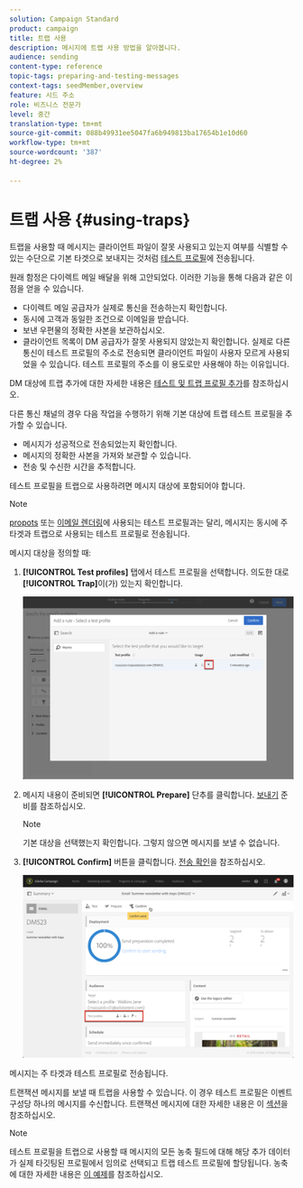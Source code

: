 ```yaml
---
solution: Campaign Standard
product: campaign
title: 트랩 사용
description: 메시지에 트랩 사용 방법을 알아봅니다.
audience: sending
content-type: reference
topic-tags: preparing-and-testing-messages
context-tags: seedMember,overview
feature: 시드 주소
role: 비즈니스 전문가
level: 중간
translation-type: tm+mt
source-git-commit: 088b49931ee5047fa6b949813ba17654b1e10d60
workflow-type: tm+mt
source-wordcount: '387'
ht-degree: 2%

---
```



# 트랩 사용 {#using-traps}

트랩을 사용할 때 메시지는 클라이언트 파일이 잘못 사용되고 있는지 여부를 식별할 수 있는 수단으로 기본 타겟으로 보내지는 것처럼 [테스트 프로필](../../audiences/using/managing-test-profiles.md)에 전송됩니다.

원래 함정은 다이렉트 메일 배달을 위해 고안되었다. 이러한 기능을 통해 다음과 같은 이점을 얻을 수 있습니다.

* 다이렉트 메일 공급자가 실제로 통신을 전송하는지 확인합니다.
* 동시에 고객과 동일한 조건으로 이메일을 받습니다.
* 보낸 우편물의 정확한 사본을 보관하십시오.
* 클라이언트 목록이 DM 공급자가 잘못 사용되지 않았는지 확인합니다. 실제로 다른 통신이 테스트 프로필의 주소로 전송되면 클라이언트 파일이 사용자 모르게 사용되었을 수 있습니다. 테스트 프로필의 주소를 이 용도로만 사용해야 하는 이유입니다.

DM 대상에 트랩 추가에 대한 자세한 내용은 [테스트 및 트랩 프로필 추가](../../channels/using/defining-the-direct-mail-audience.md#adding-test-and-trap-profiles)를 참조하십시오.

다른 통신 채널의 경우 다음 작업을 수행하기 위해 기본 대상에 트랩 테스트 프로필을 추가할 수 있습니다.

* 메시지가 성공적으로 전송되었는지 확인합니다.
* 메시지의 정확한 사본을 가져와 보관할 수 있습니다.
* 전송 및 수신한 시간을 추적합니다.

테스트 프로필을 트랩으로 사용하려면 메시지 대상에 포함되어야 합니다.

>[!NOTE]
>
>[propots](../../sending/using/sending-proofs.md) 또는 [이메일 렌더링](../../sending/using/email-rendering.md)에 사용되는 테스트 프로필과는 달리, 메시지는 동시에 주 타겟과 트랩으로 사용되는 테스트 프로필로 전송됩니다.

메시지 대상을 정의할 때:

1. **[!UICONTROL Test profiles]** 탭에서 테스트 프로필을 선택합니다. 의도한 대로 **[!UICONTROL Trap]**&#x200B;이(가) 있는지 확인합니다.

   ![](assets/trap_select.png)

1. 메시지 내용이 준비되면 **[!UICONTROL Prepare]** 단추를 클릭합니다. [보내기](../../sending/using/preparing-the-send.md) 준비를 참조하십시오.
   >[!NOTE]
   >
   >기본 대상을 선택했는지 확인합니다. 그렇지 않으면 메시지를 보낼 수 없습니다.

1. **[!UICONTROL Confirm]** 버튼을 클릭합니다. [전송 확인](../../sending/using/confirming-the-send.md)을 참조하십시오.

   ![](assets/trap_confirm.png)

메시지는 주 타겟과 테스트 프로필로 전송됩니다.

트랜잭션 메시지를 보낼 때 트랩을 사용할 수 있습니다. 이 경우 테스트 프로필은 이벤트 구성당 하나의 메시지를 수신합니다. 트랜잭션 메시지에 대한 자세한 내용은 이 [섹션](../../channels/using/getting-started-with-transactional-msg.md)을 참조하십시오.

>[!NOTE]
>
>테스트 프로필을 트랩으로 사용할 때 메시지의 모든 농축 필드에 대해 해당 추가 데이터가 실제 타깃팅된 프로필에서 임의로 선택되고 트랩 테스트 프로필에 할당됩니다. 농축에 대한 자세한 내용은 [이 예제](../../automating/using/enriching-profile-data-file.md)를 참조하십시오.
